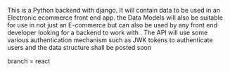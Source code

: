 This is a Python backend with django.
It will contain data to be used in an Electronic ecommerce front end app.
the Data Models will also be suitable for use in not just an E-commerce but can also be used by any front end developer looking for a backend to work with .
The API will use some various authentication mechanism such as JWK tokens to authenticate users and the data structure shall be posted soon


branch = react